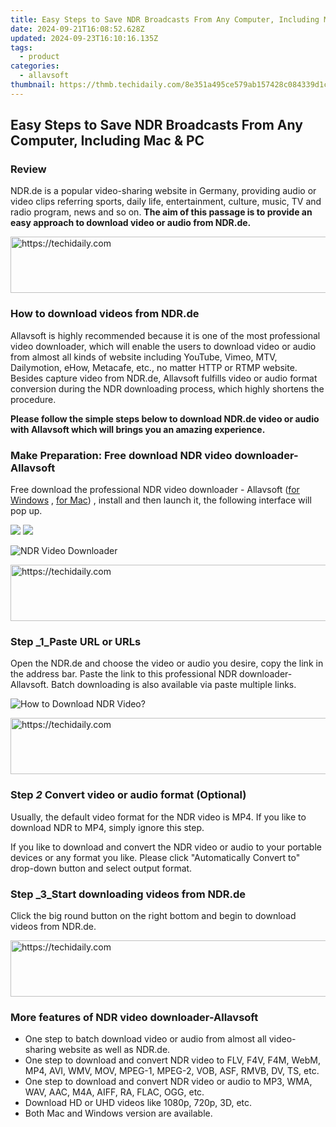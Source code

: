 ```yaml
---
title: Easy Steps to Save NDR Broadcasts From Any Computer, Including Mac & PC
date: 2024-09-21T16:08:52.628Z
updated: 2024-09-23T16:10:16.135Z
tags:
  - product
categories:
  - allavsoft
thumbnail: https://thmb.techidaily.com/8e351a495ce579ab157428c084339d1c33794d9d42c306afbe86c4e9778edcf8.jpg
---
```


## Easy Steps to Save NDR Broadcasts From Any Computer, Including Mac & PC

### Review

NDR.de is a popular video-sharing website in Germany, providing audio or video clips referring sports, daily life, entertainment, culture, music, TV and radio program, news and so on. **The aim of this passage is to provide an easy approach to download video or audio from NDR.de.**

<!-- affiliate ads begin -->
<a href="https://appsumo.8odi.net/c/5597632/2044586/7443" target="_top" id="2044586">
  <img src="//a.impactradius-go.com/display-ad/7443-2044586" border="0" alt="https://techidaily.com" width="728" height="90"/>
</a>
<img height="0" width="0" src="https://appsumo.8odi.net/i/5597632/2044586/7443" style="position:absolute;visibility:hidden;" border="0" />
<!-- affiliate ads end -->

### How to download videos from NDR.de

Allavsoft is highly recommended because it is one of the most professional video downloader, which will enable the users to download video or audio from almost all kinds of website including YouTube, Vimeo, MTV, Dailymotion, eHow, Metacafe, etc., no matter HTTP or RTMP website. Besides capture video from NDR.de, Allavsoft fulfills video or audio format conversion during the NDR downloading process, which highly shortens the procedure.

**Please follow the simple steps below to download NDR.de video or audio with Allavsoft which will brings you an amazing experience.**

### Make Preparation: Free download NDR video downloader-Allavsoft

Free download the professional NDR video downloader - Allavsoft ([for Windows](https://tools.techidaily.com/allavsoft/products/) , [for Mac](https://tools.techidaily.com/allavsoft/products/)) , install and then launch it, the following interface will pop up.

[![](https://www.allavsoft.com/how-to/../images/how-to/free-download-win.jpg)](https://tools.techidaily.com/allavsoft/products/) [![](https://www.allavsoft.com/how-to/../images/how-to/free-download-mac.jpg)](https://tools.techidaily.com/allavsoft/products/)

![NDR Video Downloader](https://www.allavsoft.com/how-to/../images/allavsoft/screen-shot-600.jpg)

<!-- affiliate ads begin -->
<a href="https://aligracehair.sjv.io/c/5597632/1886048/19272" target="_top" id="1886048">
  <img src="//a.impactradius-go.com/display-ad/19272-1886048" border="0" alt="https://techidaily.com" width="728" height="90"/>
</a>
<img height="0" width="0" src="https://aligracehair.sjv.io/i/5597632/1886048/19272" style="position:absolute;visibility:hidden;" border="0" />
<!-- affiliate ads end -->

### Step _1_Paste URL or URLs

Open the NDR.de and choose the video or audio you desire, copy the link in the address bar. Paste the link to this professional NDR downloader-Allavsoft. Batch downloading is also available via paste multiple links.

![How to Download NDR Video?](https://www.allavsoft.com/how-to/../images/how-to/ndr-video-download/download-ndr-video.jpg)

<!-- affiliate ads begin -->
<a href="https://25home.pxf.io/c/5597632/2148649/16836" target="_top" id="2148649">
  <img src="//a.impactradius-go.com/display-ad/16836-2148649" border="0" alt="https://techidaily.com" width="720" height="90"/>
</a>
<img height="0" width="0" src="https://25home.pxf.io/i/5597632/2148649/16836" style="position:absolute;visibility:hidden;" border="0" />
<!-- affiliate ads end -->

### Step _2_ Convert video or audio format (Optional)

Usually, the default video format for the NDR video is MP4\. If you like to download NDR to MP4, simply ignore this step.

If you like to download and convert the NDR video or audio to your portable devices or any format you like. Please click "Automatically Convert to" drop-down button and select output format.

### Step _3_Start downloading videos from NDR.de

Click the big round button on the right bottom and begin to download videos from NDR.de.

<!-- affiliate ads begin -->
<a href="https://ephamedtechinc.pxf.io/c/5597632/2139322/26400" target="_top" id="2139322">
  <img src="//a.impactradius-go.com/display-ad/26400-2139322" border="0" alt="https://techidaily.com" width="728" height="90"/>
</a>
<img height="0" width="0" src="https://ephamedtechinc.pxf.io/i/5597632/2139322/26400" style="position:absolute;visibility:hidden;" border="0" />
<!-- affiliate ads end -->

### More features of NDR video downloader-Allavsoft

* One step to batch download video or audio from almost all video-sharing website as well as NDR.de.
* One step to download and convert NDR video to FLV, F4V, F4M, WebM, MP4, AVI, WMV, MOV, MPEG-1, MPEG-2, VOB, ASF, RMVB, DV, TS, etc.
* One step to download and convert NDR video or audio to MP3, WMA, WAV, AAC, M4A, AIFF, RA, FLAC, OGG, etc.
* Download HD or UHD videos like 1080p, 720p, 3D, etc.
* Both Mac and Windows version are available.

<ins class="adsbygoogle"
     style="display:block"
     data-ad-format="autorelaxed"
     data-ad-client="ca-pub-7571918770474297"
     data-ad-slot="1223367746"></ins>

<ins class="adsbygoogle"
     style="display:block"
     data-ad-client="ca-pub-7571918770474297"
     data-ad-slot="8358498916"
     data-ad-format="auto"
     data-full-width-responsive="true"></ins>



